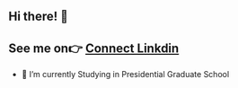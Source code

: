 ## Hi there! 🙋

## See me on👉 [Connect Linkdin](https://www.linkedin.com/feed/?trk=guest_homepage-basic_google-one-tap-submit)

- 🏫 I’m currently Studying in Presidential Graduate School

<!--
**Sahelyana/Sahelyana** is a ✨ _special_ ✨ repository because its `README.md` (this file) appears on your GitHub profile.

Here are some ideas to get you started:
## See me on👉 [Connect Linkdin] (https://www.linkedin.com/feed/?trk=guest_homepage-basic_google-one-tap-submit)

- 🏫 I’m currently Studying on Presidential Graduate School
- 🌱 I’m currently learning ...
- 👯 I’m looking to collaborate on ...
- 🤔 I’m looking for help with ...
- 💬 Ask me about ...
- 📫 How to reach me: ...
- 😄 Pronouns: ...
- ⚡ Fun fact: ...
-->

